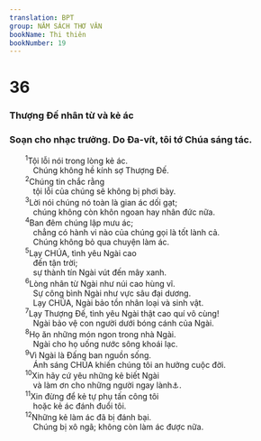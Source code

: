 ```yaml
---
translation: BPT
group: NĂM SÁCH THƠ VĂN
bookName: Thi thiên 
bookNumber: 19
---
```


<div class="title"><h1>36</h1><h3>Thượng Đế nhân từ và kẻ ác</h3><h3>Soạn cho nhạc trưởng. Do Đa-vít, tôi tớ Chúa sáng tác.</h3></div>
<span class="verse thi_36_1">  <sup>1</sup>Tội lỗi nói trong lòng kẻ ác.<br/>   Chúng không hề kính sợ Thượng Đế.<br/></span>
<span class="verse thi_36_2">  <sup>2</sup>Chúng tin chắc rằng<br/>   tội lỗi của chúng sẽ không bị phơi bày.<br/></span>
<span class="verse thi_36_3">  <sup>3</sup>Lời nói chúng nó toàn là gian ác dối gạt;<br/>   chúng không còn khôn ngoan hay nhân đức nữa.<br/></span>
<span class="verse thi_36_4">  <sup>4</sup>Ban đêm chúng lập mưu ác;<br/>   chẳng có hành vi nào của chúng gọi là tốt lành cả.<br/>   Chúng không bỏ qua chuyện làm ác.<br/></span>
<span class="verse thi_36_5">  <sup>5</sup>Lạy CHÚA, tình yêu Ngài cao<br/>   đến tận trời;<br/>   sự thành tín Ngài vút đến mây xanh.<br/></span>
<span class="verse thi_36_6">  <sup>6</sup>Lòng nhân từ Ngài như núi cao hùng vĩ.<br/>   Sự công bình Ngài như vực sâu đại dương.<br/>   Lạy CHÚA, Ngài bảo tồn nhân loại và sinh vật.<br/></span>
<span class="verse thi_36_7">  <sup>7</sup>Lạy Thượng Đế, tình yêu Ngài thật cao quí vô cùng!<br/>   Ngài bảo vệ con người dưới bóng cánh của Ngài.<br/></span>
<span class="verse thi_36_8">  <sup>8</sup>Họ ăn những món ngon trong nhà Ngài.<br/>   Ngài cho họ uống nước sông khoái lạc.<br/></span>
<span class="verse thi_36_9">  <sup>9</sup>Vì Ngài là Đấng ban nguồn sống.<br/>   Ánh sáng CHÚA khiến chúng tôi an hưởng cuộc đời.<br/></span>
<span class="verse thi_36_10">  <sup>10</sup>Xin hãy cứ yêu những kẻ biết Ngài<br/>   và làm ơn cho những người ngay lành<a data-toggle="tooltip" data-placement="bottom" title="Hay “có tấm lòng thành thật.”">⚓</a>.<br/></span>
<span class="verse thi_36_11">  <sup>11</sup>Xin đừng để kẻ tự phụ tấn công tôi<br/>   hoặc kẻ ác đánh đuổi tôi.<br/></span>
<span class="verse thi_36_12">  <sup>12</sup>Những kẻ làm ác đã bị đánh bại.<br/>   Chúng bị xô ngã; không còn làm ác được nữa.<br/></span>
